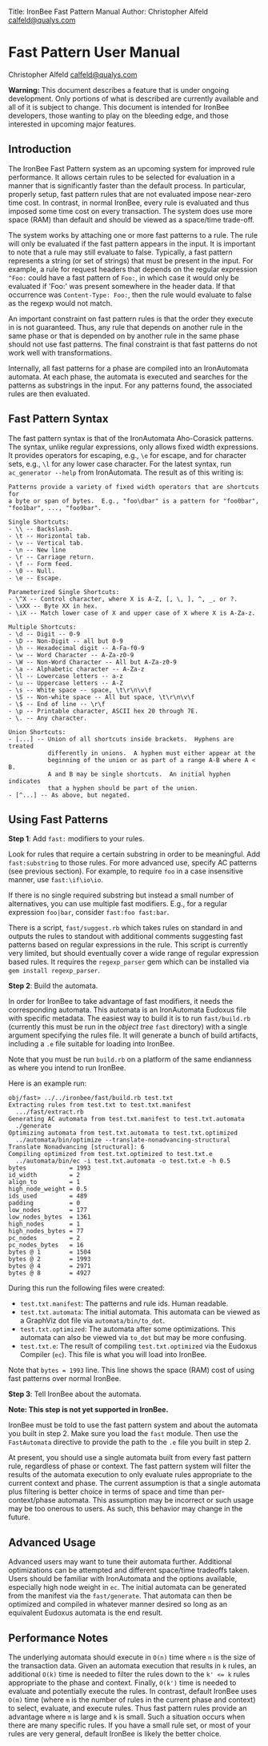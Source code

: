 Title:  IronBee Fast Pattern Manual
Author: Christopher Alfeld <calfeld@qualys.com>

Fast Pattern User Manual
========================

Christopher Alfeld <calfeld@qualys.com><br>

**Warning:** This document describes a feature that is under ongoing development.  Only portions of what is described are currently available and all of it is subject to change.  This document is intended for IronBee developers, those wanting to play on the bleeding edge, and those interested in upcoming major features.

Introduction
------------

The IronBee Fast Pattern system as an upcoming system for improved rule performance.  It allows certain rules to be selected for evaluation in a manner that is significantly faster than the default process.  In particular, properly setup, fast pattern rules that are not evaluated impose near-zero time cost.  In contrast, in normal IronBee, every rule is evaluated and thus imposed some time cost on every transaction.  The system does use more space (RAM) than default and should be viewed as a space/time trade-off.

The system works by attaching one or more fast patterns to a rule.  The rule will only be evaluated if the fast pattern appears in the input.  It is important to note that a rule may still evaluate to false.  Typically, a fast pattern represents a string (or set of strings) that must be present in the input.  For example, a rule for request headers that depends on the regular expression `^Foo:` could have a fast pattern of `Foo:`, in which case it would only be evaluated if 'Foo:' was present somewhere in the header data.  If that occurrence was `Content-Type: Foo:`, then the rule would evaluate to false as the regexp would not match.

An important constraint on fast pattern rules is that the order they execute in is not guaranteed.  Thus, any rule that depends on another rule in the same phase or that is depended on by another rule in the same phase should not use fast patterns.  The final constraint is that fast patterns do not work well with transformations.

Internally, all fast patterns for a phase are compiled into an IronAutomata automata.  At each phase, the automata is executed and searches for the patterns as substrings in the input.  For any patterns found, the associated rules are then evaluated.

Fast Pattern Syntax
-------------------

The fast pattern syntax is that of the IronAutomata Aho-Corasick patterns.  The syntax, unlike regular expressions, only allows fixed width expressions.  It provides operators for escaping, e.g., `\e` for escape, and for character sets, e.g., `\l` for any lower case character.  For the latest syntax, run `ac_generator --help` from IronAutomata.  The result as of this writing is:

	Patterns provide a variety of fixed width operators that are shortcuts for
	a byte or span of bytes.  E.g., "foo\dbar" is a pattern for "foo0bar",
	"foo1bar", ..., "foo9bar".

	Single Shortcuts:
	- \\ -- Backslash.
	- \t -- Horizontal tab.
	- \v -- Vertical tab.
	- \n -- New line
	- \r -- Carriage return.
	- \f -- Form feed.
	- \0 -- Null.
	- \e -- Escape.

	Parameterized Single Shortcuts:
	- \^X -- Control character, where X is A-Z, [, \, ], ^, _, or ?.
	- \xXX -- Byte XX in hex.
	- \iX -- Match lower case of X and upper case of X where X is A-Za-z.

	Multiple Shortcuts:
	- \d -- Digit -- 0-9
	- \D -- Non-Digit -- all but 0-9
	- \h -- Hexadecimal digit -- A-Fa-f0-9
	- \w -- Word Character -- A-Za-z0-9
	- \W -- Non-Word Character -- All but A-Za-z0-9
	- \a -- Alphabetic character -- A-Za-z
	- \l -- Lowercase letters -- a-z
	- \u -- Uppercase letters -- A-Z
	- \s -- White space -- space, \t\r\n\v\f
	- \S -- Non-white space -- All but space, \t\r\n\v\f
	- \$ -- End of line -- \r\f
	- \p -- Printable character, ASCII hex 20 through 7E.
	- \. -- Any character.

    Union Shortcuts:
    - [...] -- Union of all shortcuts inside brackets.  Hyphens are treated
               differently in unions.  A hyphen must either appear at the
               beginning of the union or as part of a range A-B where A < B.
               A and B may be single shortcuts.  An initial hyphen indicates
               that a hyphen should be part of the union.
    - [^...] -- As above, but negated.

Using Fast Patterns
-------------------

**Step 1**: Add `fast:` modifiers to your rules.

Look for rules that require a certain substring in order to be meaningful.  Add `fast:substring` to those rules.  For more advanced use, specify AC patterns (see previous section).  For example, to require `foo` in a case insensitive manner, use `fast:\if\io\io`.

If there is no single required substring but instead a small number of alternatives, you can use multiple fast modifiers.  E.g., for a regular expression `foo|bar`, consider `fast:foo fast:bar`.

There is a script, `fast/suggest.rb` which takes rules on standard in and outputs the rules to standout with additional comments suggesting fast patterns based on regular expressions in the rule.  This script is currently very limited, but should eventually cover a wide range of regular expression based rules.  It requires the `regexp_parser` gem which can be installed via `gem install regexp_parser`.

**Step 2**: Build the automata.

In order for IronBee to take advantage of fast modifiers, it needs the corresponding automata.  This automata is an IronAutomata Eudoxus file with specific metadata.  The easiest way to build it is to run `fast/build.rb` (currently this must be run in the *object tree* `fast` directory) with a single argument specifying the rules file.  It will generate a bunch of build artifacts, including a `.e` file suitable for loading into IronBee.

Note that you must be run `build.rb` on a platform of the same endianness as where you intend to run IronBee.

Here is an example run:

	obj/fast> ../../ironbee/fast/build.rb test.txt
	Extracting rules from test.txt to test.txt.manifest
	  .../fast/extract.rb
	Generating AC automata from test.txt.manifest to test.txt.automata
	  ./generate
	Optimizing automata from test.txt.automata to test.txt.optimized
	  ../automata/bin/optimize --translate-nonadvancing-structural
	Translate Nonadvancing [structural]: 6
	Compiling optimized from test.txt.optimized to test.txt.e
	  ../automata/bin/ec -i test.txt.automata -o test.txt.e -h 0.5
	bytes            = 1993
	id_width         = 2
	align_to         = 1
	high_node_weight = 0.5
	ids_used         = 489
	padding          = 0
	low_nodes        = 177
	low_nodes_bytes  = 1361
	high_nodes       = 1
	high_nodes_bytes = 77
	pc_nodes         = 2
	pc_nodes_bytes   = 16
	bytes @ 1        = 1504
	bytes @ 2        = 1993
	bytes @ 4        = 2971
	bytes @ 8        = 4927
	
During this run the following files were created:

- `test.txt.manifest`: The patterns and rule ids.  Human readable.
- `test.txt.automata`: The initial automata.  This automata can be viewed as a GraphViz dot file via `automata/bin/to_dot`.
- `test.txt.optimized`: The automata after some optimizations.  This automata can also be viewed via `to_dot` but may be more confusing.
- `test.txt.e`: The result of compiling `test.txt.optimized` via the Eudoxus Compiler (`ec`).  This file is what you will load into IronBee.

Note that `bytes = 1993` line.  This line shows the space (RAM) cost of using fast patterns over normal IronBee.

**Step 3**: Tell IronBee about the automata.

**Note: This step is not yet supported in IronBee.**

IronBee must be told to use the fast pattern system and about the automata you built in step 2.  Make sure you load the `fast` module.  Then use the `FastAutomata` directive to provide the path to the `.e` file you built in step 2.  

At present, you should use a single automata built from every fast pattern rule, regardless of phase or context.  The fast pattern system will filter the results of the automata execution to only evaluate rules appropriate to the current context and phase.  The current assumption is that a single automata plus filtering is better choice in terms of space and time than per-context/phase automata.  This assumption may be incorrect or such usage may be too onerous to users.  As such, this behavior may change in the future.

Advanced Usage
--------------

Advanced users may want to tune their automata further.  Additional optimizations can be attempted and different space/time tradeoffs taken.  Users should be familiar with IronAutomata and the options available, especially high node weight in `ec`.  The initial automata can be generated from the manifest via the `fast/generate`.  That automata can then be optimized and compiled in whatever manner desired so long as an equivalent Eudoxus automata is the end result.

Performance Notes
-----------------

The underlying automata should execute in `O(n)` time where `n` is the size of the transaction data.  Given an automata execution that results in `k` rules, an additional `O(k)` time is needed to filter the rules down to the `k' <= k` rules appropriate to the phase and context.  Finally, `O(k')` time is needed to evaluate and potentially execute the rules.  In contrast, default IronBee uses `O(m)` time (where `m` is the number of rules in the current phase and context) to select, evaluate, and execute rules.  Thus fast pattern rules provide an advantage where `m` is large and `k` is small.  Such a situation occurs when there are many specific rules.  If you have a small rule set, or most of your rules are very general, default IronBee is likely the better choice.
